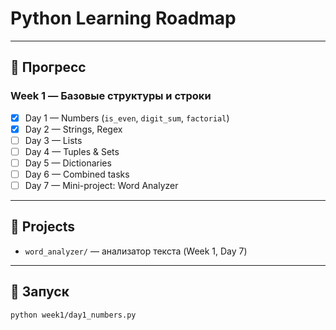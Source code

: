# Python Learning Roadmap

---

## 📅 Прогресс

### Week 1 — Базовые структуры и строки
- [x] Day 1 — Numbers (`is_even`, `digit_sum`, `factorial`)
- [x] Day 2 — Strings, Regex
- [ ] Day 3 — Lists
- [ ] Day 4 — Tuples & Sets
- [ ] Day 5 — Dictionaries
- [ ] Day 6 — Combined tasks
- [ ] Day 7 — Mini-project: Word Analyzer

---

## 📂 Projects
- `word_analyzer/` — анализатор текста (Week 1, Day 7)

---

## 🚀 Запуск
```bash
python week1/day1_numbers.py